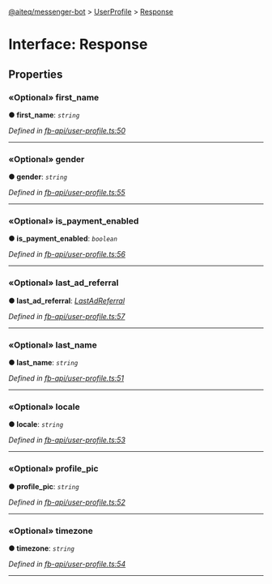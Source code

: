 [@aiteq/messenger-bot](../README.md) > [UserProfile](../modules/userprofile.md) > [Response](../interfaces/userprofile.response.md)



# Interface: Response


## Properties
<a id="first_name"></a>

### «Optional» first_name

**●  first_name**:  *`string`* 

*Defined in [fb-api/user-profile.ts:50](https://github.com/aiteq/messenger-bot/blob/a540dbb/src/fb-api/user-profile.ts#L50)*





___

<a id="gender"></a>

### «Optional» gender

**●  gender**:  *`string`* 

*Defined in [fb-api/user-profile.ts:55](https://github.com/aiteq/messenger-bot/blob/a540dbb/src/fb-api/user-profile.ts#L55)*





___

<a id="is_payment_enabled"></a>

### «Optional» is_payment_enabled

**●  is_payment_enabled**:  *`boolean`* 

*Defined in [fb-api/user-profile.ts:56](https://github.com/aiteq/messenger-bot/blob/a540dbb/src/fb-api/user-profile.ts#L56)*





___

<a id="last_ad_referral"></a>

### «Optional» last_ad_referral

**●  last_ad_referral**:  *[LastAdReferral](userprofile.lastadreferral.md)* 

*Defined in [fb-api/user-profile.ts:57](https://github.com/aiteq/messenger-bot/blob/a540dbb/src/fb-api/user-profile.ts#L57)*





___

<a id="last_name"></a>

### «Optional» last_name

**●  last_name**:  *`string`* 

*Defined in [fb-api/user-profile.ts:51](https://github.com/aiteq/messenger-bot/blob/a540dbb/src/fb-api/user-profile.ts#L51)*





___

<a id="locale"></a>

### «Optional» locale

**●  locale**:  *`string`* 

*Defined in [fb-api/user-profile.ts:53](https://github.com/aiteq/messenger-bot/blob/a540dbb/src/fb-api/user-profile.ts#L53)*





___

<a id="profile_pic"></a>

### «Optional» profile_pic

**●  profile_pic**:  *`string`* 

*Defined in [fb-api/user-profile.ts:52](https://github.com/aiteq/messenger-bot/blob/a540dbb/src/fb-api/user-profile.ts#L52)*





___

<a id="timezone"></a>

### «Optional» timezone

**●  timezone**:  *`string`* 

*Defined in [fb-api/user-profile.ts:54](https://github.com/aiteq/messenger-bot/blob/a540dbb/src/fb-api/user-profile.ts#L54)*





___


